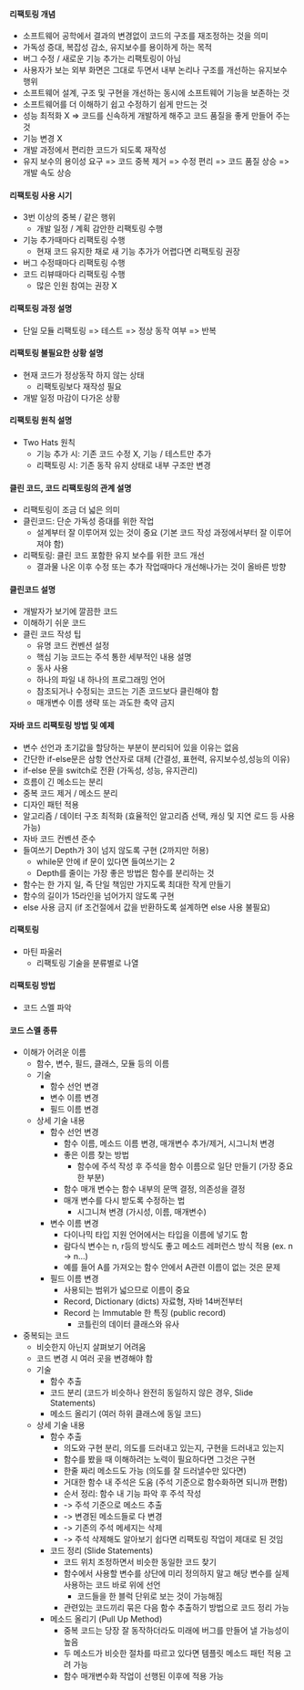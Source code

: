 #### 리팩토링 개념

- 소프트웨어 공학에서 결과의 변경없이 코드의 구조를 재조정하는 것을 의미
- 가독성 증대, 복잡성 감소, 유지보수를 용이하게 하는 목적
- 버그 수정 / 새로운 기능 추가는 리팩토링이 아님
- 사용자가 보는 외부 화면은 그대로 두면서 내부 논리나 구조를 개선하는 유지보수 행위
- 소프트웨어 설계, 구조 및 구현을 개선하는 동시에 소프트웨어 기능을 보존하는 것
- 소프트웨어를 더 이해하기 쉽고 수정하기 쉽게 만드는 것
- 성능 최적화 X => 코드를 신속하게 개발하게 해주고 코드 품질을 좋게 만들어 주는 것
- 기능 변경 X
- 개발 과정에서 편리한 코드가 되도록 재작성
- 유지 보수의 용이성 요구 => 코드 중복 제거 => 수정 편리 => 코드 품질 상승 => 개발 속도 상승

#### 리팩토링 사용 시기

- 3번 이상의 중복 / 같은 행위
  - 개발 일정 / 계획 감안한 리팩토링 수행
- 기능 추가때마다 리팩토링 수행
  - 현재 코드 유지한 채로 새 기능 추가가 어렵다면 리팩토링 권장
- 버그 수정때마다 리팩토링 수행
- 코드 리뷰때마다 리팩토링 수행
  - 많은 인원 참여는 권장 X

#### 리팩토링 과정 설명

- 단일 모듈 리팩토링 => 테스트 => 정상 동작 여부 => 반복

#### 리팩토링 불필요한 상황 설명

- 현재 코드가 정상동작 하지 않는 상태
  - 리팩토링보다 재작성 필요
- 개발 일정 마감이 다가온 상황

#### 리팩토링 원칙 설명

- Two Hats 원칙
  - 기능 추가 시: 기존 코드 수정 X, 기능 / 테스트만 추가
  - 리팩토링 시: 기존 동작 유지 상태로 내부 구조만 변경

#### 클린 코드, 코드 리팩토링의 관계 설명

- 리팩토링이 조금 더 넓은 의미
- 클린코드: 단순 가독성 증대를 위한 작업
  - 설계부터 잘 이루어져 있는 것이 중요 (기본 코드 작성 과정에서부터 잘 이루어져야 함)
- 리팩토링: 클린 코드 포함한 유지 보수를 위한 코드 개선
  - 결과물 나온 이후 수정 또는 추가 작업때마다 개선해나가는 것이 올바른 방향

#### 클린코드 설명

- 개발자가 보기에 깔끔한 코드
- 이해하기 쉬운 코드
- 클린 코드 작성 팁
  - 유명 코드 컨벤션 설정
  - 핵심 기능 코드는 주석 통한 세부적인 내용 설명
  - 동사 사용
  - 하나의 파일 내 하나의 프로그래밍 언어
  - 참조되거나 수정되는 코드는 기존 코드보다 클린해야 함
  - 매개변수 이름 생략 또는 과도한 축약 금지

#### 자바 코드 리팩토링 방법 및 예제

- 변수 선언과 초기값을 할당하는 부분이 분리되어 있을 이유는 없음
- 간단한 if-else문은 삼항 연산자로 대체 (간결성, 표현력, 유지보수성,성능의 이유)
- if-else 문을 switch로 전환 (가독성, 성능, 유지관리)
- 흐름이 긴 메소드는 분리
- 중복 코드 제거 / 메소드 분리
- 디자인 패턴 적용
- 알고리즘 / 데이터 구조 최적화 (효율적인 알고리즘 선택, 캐싱 및 지연 로드 등 사용 가능)
- 자바 코드 컨벤션 준수
- 들여쓰기 Depth가 3이 넘지 않도록 구현 (2까지만 허용)
  - while문 안에 if 문이 있다면 들여쓰기는 2
  - Depth를 줄이는 가장 좋은 방법은 함수를 분리하는 것
- 함수는 한 가지 일, 즉 단일 책임만 가지도록 최대한 작게 만들기
- 함수의 길이가 15라인을 넘어가지 않도록 구현
- else 사용 금지 (if 조건절에서 값을 반환하도록 설계하면 else 사용 불필요)

#### 리팩토링

- 마틴 파울러
  - 리팩토링 기술을 분류별로 나열

#### 리팩토링 방법

- 코드 스멜 파악

#### 코드 스멜 종류

- 이해가 어려운 이름
  - 함수, 변수, 필드, 클래스, 모듈 등의 이름
  - 기술
    - 함수 선언 변경
    - 변수 이름 변경
    - 필드 이름 변경
  - 상세 기술 내용
    - 함수 선언 변경
      - 함수 이름, 메소드 이름 변경, 매개변수 추가/제거, 시그니처 변경
      - 좋은 이름 찾는 방법
        - 함수에 주석 작성 후 주석을 함수 이름으로 일단 만들기 (가장 중요한 부분)
      - 함수 매개 변수는 함수 내부의 문맥 결정, 의존성을 결정
      - 매개 변수를 다시 받도록 수정하는 법
        - 시그니쳐 변경 (가시성, 이름, 매개변수)
    - 변수 이름 변경
      - 다이나믹 타입 지원 언어에서는 타입을 이름에 넣기도 함
      - 람다식 변수는 n, r등의 방식도 좋고 메소드 레퍼런스 방식 적용 (ex. n -> n...)
      - 예를 들어 A를 가져오는 함수 안에서 A관련 이름이 없는 것은 문제
    - 필드 이름 변경
      - 사용되는 범위가 넓으므로 이름이 중요
      - Record, Dictionary (dicts) 자료형, 자바 14버전부터
      - Record 는 Immutable 한 특징 (public record)
        - 코틀린의 데이터 클래스와 유사
- 중복되는 코드
  - 비슷한지 아닌지 살펴보기 어려움
  - 코드 변경 시 여러 곳을 변경해야 함
  - 기술
    - 함수 추출
    - 코드 분리 (코드가 비슷하나 완전히 동일하지 않은 경우, Slide Statements)
    - 메소드 올리기 (여러 하위 클래스에 동일 코드)
  - 상세 기술 내용
    - 함수 추출
      - 의도와 구현 분리, 의도를 드러내고 있는지, 구현을 드러내고 있는지
      - 함수를 봤을 때 이해하려는 노력이 필요하다면 그것은 구현
      - 한줄 짜리 메소드도 가능 (의도를 잘 드러낼수만 있다면)
      - 거대한 함수 내 주석은 도움 (주석 기준으로 함수화하면 되니까 편함)
      - 순서 정리: 함수 내 기능 파악 후 주석 작성 
      - -> 주석 기준으로 메소드 추출 
      - -> 변경된 메소드들로 다 변경 
      - -> 기존의 주석 메세지는 삭제 
      - -> 주석 삭제해도 알아보기 쉽다면 리팩토링 작업이 제대로 된 것임
    - 코드 정리 (Slide Statements)
      - 코드 위치 조정하면서 비슷한 동일한 코드 찾기
      - 함수에서 사용할 변수를 상단에 미리 정의하지 말고 해당 변수를 실제 사용하는 코드 바로 위에 선언
        - 코드들을 한 블럭 단위로 보는 것이 가능해짐
      - 관련있는 코드끼리 묶은 다음 함수 추출하기 방법으로 코드 정리 가능
    - 메소드 올리기 (Pull Up Method)
      - 중복 코드는 당장 잘 동작하더라도 미래에 버그를 만들어 낼 가능성이 높음
      - 두 메소드가 비슷한 절차를 따르고 있다면 템플릿 메소드 패턴 적용 고려 가능
      - 함수 매개변수화 작업이 선행된 이후에 적용 가능